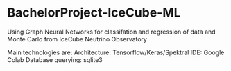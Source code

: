 # BachelorProject-IceCube-ML

Using Graph Neural Networks for classifation and regression of data and Monte Carlo from IceCube Neutrino Observatory

Main technologies are:
  Architecture: Tensorflow/Keras/Spektral
  IDE: Google Colab
  Database querying: sqlite3
